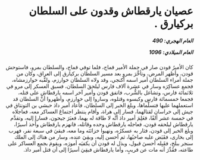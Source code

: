 <h1 dir="rtl">عصيان يارقطاش وقدون على السلطان بركيارق .</h1>

<h5 dir="rtl">العام الهجري:  490

العام الميلادي: 1096

</h5>

<p dir="rtl">كان الأميرُ قودن صار في جملة الأمير قماج، فلما توفي قماج، والسلطان بمرو، فاستوحش قودن، وأظهر المرض، وتأخَّرَ بمروٍ بعد مسير السلطان بركيارق إلى العراق، وكان من جملة أمراء السلطان أمير اسمه اكنجي، وقد ولاه السلطان خوارزم، ولقَّبه خوارزمشاه، فجمع عساكِرَه وسار في عشرة آلاف فارس ليلحقَ السلطان، فسبق العسكر إلى مرو في ثلاثمائة فارس، وتشاغل بالشُّرب، فاتفق قودن وأمير آخر اسمه يارقطاش على قتله، فجمعا خمسمائة فارس وكبسوه وقتلوه، وساروا إلى خوارزم، وأظهروا أنَّ السلطان قد استعملهما عليها فتسلَّماها، وبلغ الخبر إلى السلطان، فأعاد أمير داذ حبشي بن التونتاق في جيش إلى خراسان لقتالهما، فسار إلى هراة، وأقام ينتظر اجتماعَ العساكر معه، فعاجلاه في خمسة عشر ألفًا، فعَلِمَ أمير داذ أنَّه لا طاقة له بهما، فعبَرَ جيحون، فسارا إليه، وتقدَّم يارقطاش ليلحقه قودن، فعاجله يارقطاش وحده وقاتله، فانهزم يارقطاش وأُخذ أسيرًا، وبلغ الخبر إلى قودن، فثار به عسكرُه، ونهبوا خزائنَه وما معه، فبقيَ في سبعة نفر، فهرب إلى بخارى، فقَبَض عليه صاحبُها، ثم أحسن إليه، وبقِيَ عنده، وسار من هناك إلى الملك سنجر ببلخ، فقَبِله أحسنَ قبول، وبذل له قودن أن يكفيَه أمورَه، ويقومَ بجمع العساكر على طاعته، فقُدِّرَ أنه مات عن قريبٍ، وأما يارقطاش فبقِيَ أسيرًا إلى أن قتل أمير داذ.</p></br>
